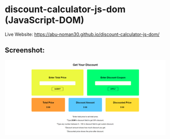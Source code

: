 # discount-calculator-js-dom (JavaScript-DOM)

Live Website: https://abu-noman30.github.io/discount-calculator-js-dom/

## Screenshot: 

![App Screenshot](Website_Screenshot.png)
